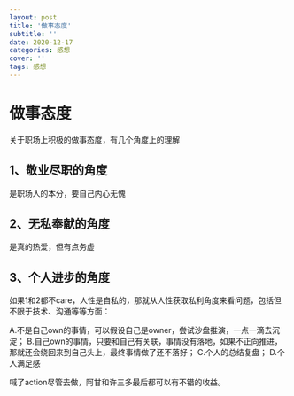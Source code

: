 ```yaml
---
layout: post
title: '做事态度'
subtitle: ''
date: 2020-12-17
categories: 感想
cover: ''
tags: 感想
---
```


# 做事态度


关于职场上积极的做事态度，有几个角度上的理解
 
 
## 1、敬业尽职的角度
 
是职场人的本分，要自己内心无愧
 
## 2、无私奉献的角度
 
是真的热爱，但有点务虚
 
## 3、个人进步的角度
 
如果1和2都不care，人性是自私的，那就从人性获取私利角度来看问题，包括但不限于技术、沟通等等方面：

A.不是自己own的事情，可以假设自己是owner，尝试沙盘推演，一点一滴去沉淀；
B.自己own的事情，只要和自己有关联，事情没有落地，如果不正向推进，那就还会绕回来到自己头上，最终事情做了还不落好；
C.个人的总结复盘；
D.个人满足感
 
喊了action尽管去做，阿甘和许三多最后都可以有不错的收益。
